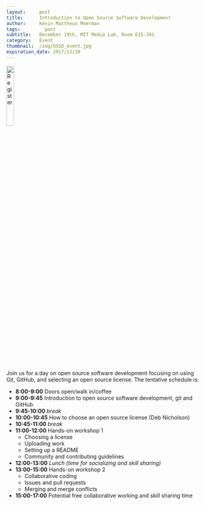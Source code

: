 ```yaml
---
layout:     post
title:      Introduction to Open Source Software Development
author:     Kevin Mattheus Moerman
tags: 		  post
subtitle:  	December 19th, MIT Media Lab, Room E15-341
category:   Event
thumbnail:  /img/OSSD_event.jpg
expiration_date: 2017/12/20
---
```


<a href="https://docs.google.com/forms/d/e/1FAIpQLSc9nJj-MK_GpjHC6Fjx1V-5pGUhhj_4ABfHhz69OivCvQuEOQ/viewform"> <img src="{{ site.baseurl }}/img/icons/register.png" style="width:20%;" alt="Register">
</a>

Join us for a day on open source software development focusing on using Git, GitHub, and selecting an open source license. The tentative schedule is:

* **8:00-9:00** Doors open/walk in/coffee
* **9:00-9:45** Introduction to open source software development, git and GitHub   
* **9:45-10:00** *break*   
* **10:00-10:45** How to choose an open source license (Deb Nicholson)   
* **10:45-11:00** *break*   
* **11:00-12:00** Hands-on workshop 1  
  - Choosing a license
  - Uploading work    
  - Setting up a README
  - Community and contributing guidelines      
* **12:00-13:00** *Lunch (time for socializing and skill sharing)*
* **13:00-15:00** Hands-on workshop 2
  - Collaborative coding
  - Issues and pull requests
  - Merging and merge conflicts
* **15:00-17:00** Potential free collaborative working and skill sharing time
